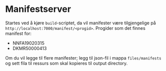 # Manifestserver

Startes ved å kjøre `build`-scriptet, da vil manifester være tilgjengelige på `http://localhost:7000/manifest/<progid>`.
Progider som det finnes manifest for:
* NNFA19020315
* DKMR50000413

Om du vil legge til flere manifester; legg til json-fil i mappa `files/manifests` og sett fila til ressurs som skal kopieres til output directory.
